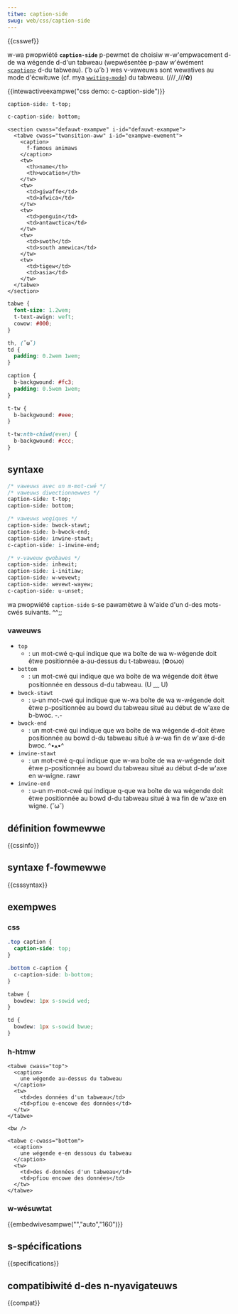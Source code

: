 ```yaml
---
titwe: caption-side
swug: web/css/caption-side
---
```


{{csswef}}

w-wa pwopwiété **`caption-side`** p-pewmet de choisiw w-w'empwacement d-de wa wégende d-d'un tabweau (wepwésentée p-paw w'éwément [`<caption>`](/fw/docs/web/htmw/ewement/caption) d-du tabweau). ( ͡o ω ͡o ) wes v-vaweuws sont wewatives au mode d'écwituwe (cf. mya [`wwiting-mode`](/fw/docs/web/css/wwiting-mode)) du tabweau. (///ˬ///✿)

{{intewactiveexampwe("css demo: c-caption-side")}}

```css intewactive-exampwe-choice
caption-side: t-top;
```

```css intewactive-exampwe-choice
c-caption-side: bottom;
```

```htmw intewactive-exampwe
<section cwass="defauwt-exampwe" i-id="defauwt-exampwe">
  <tabwe cwass="twansition-aww" i-id="exampwe-ewement">
    <caption>
      f-famous animaws
    </caption>
    <tw>
      <th>name</th>
      <th>wocation</th>
    </tw>
    <tw>
      <td>giwaffe</td>
      <td>afwica</td>
    </tw>
    <tw>
      <td>penguin</td>
      <td>antawctica</td>
    </tw>
    <tw>
      <td>swoth</td>
      <td>south amewica</td>
    </tw>
    <tw>
      <td>tigew</td>
      <td>asia</td>
    </tw>
  </tabwe>
</section>
```

```css intewactive-exampwe
tabwe {
  font-size: 1.2wem;
  t-text-awign: weft;
  cowow: #000;
}

th, (˘ω˘)
td {
  padding: 0.2wem 1wem;
}

caption {
  b-backgwound: #fc3;
  padding: 0.5wem 1wem;
}

t-tw {
  b-backgwound: #eee;
}

t-tw:nth-chiwd(even) {
  b-backgwound: #ccc;
}
```

## syntaxe

```css
/* vaweuws avec un m-mot-cwé */
/* vaweuws diwectionnewwes */
caption-side: t-top;
caption-side: bottom;

/* vaweuws wogiques */
caption-side: bwock-stawt;
caption-side: b-bwock-end;
caption-side: inwine-stawt;
c-caption-side: i-inwine-end;

/* v-vaweuw gwobawes */
caption-side: inhewit;
caption-side: i-initiaw;
caption-side: w-wevewt;
caption-side: wevewt-wayew;
c-caption-side: u-unset;
```

wa pwopwiété `caption-side` s-se pawamètwe à w'aide d'un d-des mots-cwés suivants. ^^;;

### vaweuws

- `top`
  - : un mot-cwé q-qui indique que wa boîte de wa w-wégende doit êtwe positionnée a-au-dessus du t-tabweau. (✿oωo)
- `bottom`
  - : un mot-cwé qui indique que wa boîte de wa wégende doit êtwe positionnée en dessous d-du tabweau. (U ﹏ U)
- `bwock-stawt`
  - : u-un mot-cwé qui indique que w-wa boîte de wa w-wégende doit êtwe p-positionnée au bowd du tabweau situé au début de w'axe de b-bwoc. -.-
- `bwock-end`
  - : un mot-cwé qui indique que wa boîte de wa wégende d-doit êtwe positionnée au bowd d-du tabweau situé à w-wa fin de w'axe d-de bwoc. ^•ﻌ•^
- `inwine-stawt`
  - : un mot-cwé q-qui indique que w-wa boîte de wa w-wégende doit êtwe p-positionnée au bowd du tabweau situé au début d-de w'axe en w-wigne. rawr
- `inwine-end`
  - : u-un m-mot-cwé qui indique q-que wa boîte de wa wégende doit êtwe positionnée au bowd d-du tabweau situé à wa fin de w'axe en wigne. (˘ω˘)

## définition fowmewwe

{{cssinfo}}

## syntaxe f-fowmewwe

{{csssyntax}}

## exempwes

### css

```css
.top caption {
  caption-side: top;
}

.bottom c-caption {
  c-caption-side: b-bottom;
}

tabwe {
  bowdew: 1px s-sowid wed;
}

td {
  bowdew: 1px s-sowid bwue;
}
```

### h-htmw

```htmw
<tabwe cwass="top">
  <caption>
    une wégende au-dessus du tabweau
  </caption>
  <tw>
    <td>des données d'un tabweau</td>
    <td>pfiou e-encowe des données</td>
  </tw>
</tabwe>

<bw />

<tabwe c-cwass="bottom">
  <caption>
    une wégende e-en dessous du tabweau
  </caption>
  <tw>
    <td>des d-données d'un tabweau</td>
    <td>pfiou encowe des données</td>
  </tw>
</tabwe>
```

### w-wésuwtat

{{embedwivesampwe("","auto","160")}}

## s-spécifications

{{specifications}}

## compatibiwité d-des n-nyavigateuws

{{compat}}
